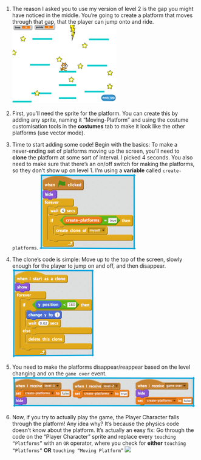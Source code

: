 1. The reason I asked you to use my version of level 2 is the gap you might have noticed in the middle. You’re going to create a platform that moves through that gap, that the player can jump onto and ride. ![](assets/moving1.png)

2. First, you’ll need the sprite for the platform. You can create this by adding any sprite, naming it “Moving-Platform” and using the costume customisation tools in the **costumes** tab to make it look like the other platforms \(use vector mode\).

3. Time to start adding some code! Begin with the basics: To make a never-ending set of platforms moving up the screen, you’ll need to **clone** the platform at some sort of interval. I picked 4 seconds. You also need to make sure that there’s an on/off switch for making the platforms, so they don’t show up on level 1. I’m using a **variable** called `create-platforms`. ![](assets/moving2.png)

4. The clone’s code is simple: Move up to the top of the screen, slowly enough for the player to jump on and off, and then disappear. ![](assets/moving3.png)

5. You need to make the platforms disappear/reappear based on the level changing and on the `game over` event. ![](assets/moving4.png)

6. Now, if you try to actually play the game, the Player Character falls through the platform! Any idea why? 
 It’s because the physics code doesn’t know about the platform. It’s actually an easy fix: Go through the code on the “Player Character” sprite and replace every `touching “Platforms”` with an `OR` operator, where you check for **either** `touching “Platforms”` **OR** `touching “Moving Platform”` ![](assets.moving5.png)

